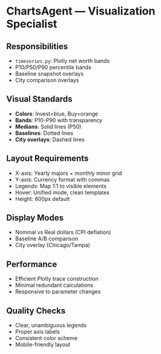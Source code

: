 # ChartsAgent — Visualization Specialist

## Responsibilities
- `timeseries.py`: Plotly net worth bands
- P10/P50/P90 percentile bands
- Baseline snapshot overlays
- City comparison overlays

## Visual Standards
- **Colors**: Invest=blue, Buy=orange
- **Bands**: P10-P90 with transparency
- **Medians**: Solid lines (P50)
- **Baselines**: Dotted lines
- **City overlays**: Dashed lines

## Layout Requirements
- X-axis: Yearly majors + monthly minor grid
- Y-axis: Currency format with commas
- Legends: Map 1:1 to visible elements
- Hover: Unified mode, clean templates
- Height: 600px default

## Display Modes
- Nominal vs Real dollars (CPI deflation)
- Baseline A/B comparison
- City overlay (Chicago/Tampa)

## Performance
- Efficient Plotly trace construction
- Minimal redundant calculations
- Responsive to parameter changes

## Quality Checks
- Clear, unambiguous legends
- Proper axis labels
- Consistent color scheme
- Mobile-friendly layout